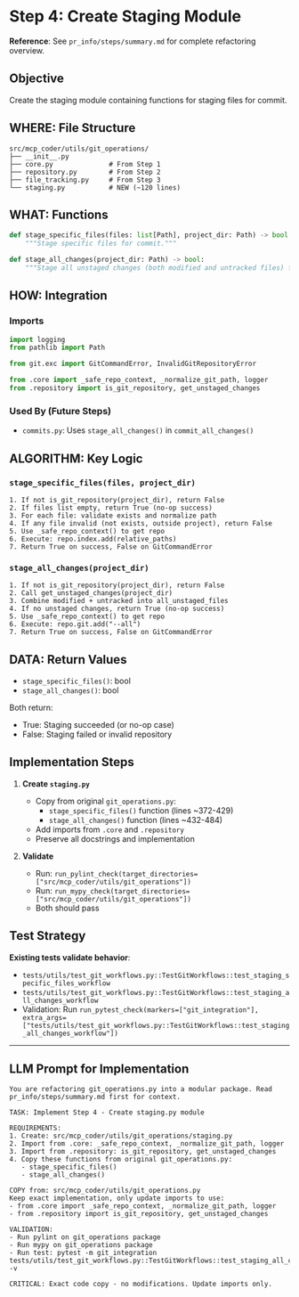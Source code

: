 # Step 4: Create Staging Module

**Reference**: See `pr_info/steps/summary.md` for complete refactoring overview.

## Objective
Create the staging module containing functions for staging files for commit.

## WHERE: File Structure
```
src/mcp_coder/utils/git_operations/
├── __init__.py
├── core.py              # From Step 1
├── repository.py        # From Step 2
├── file_tracking.py     # From Step 3
└── staging.py           # NEW (~120 lines)
```

## WHAT: Functions

```python
def stage_specific_files(files: list[Path], project_dir: Path) -> bool:
    """Stage specific files for commit."""

def stage_all_changes(project_dir: Path) -> bool:
    """Stage all unstaged changes (both modified and untracked files) for commit."""
```

## HOW: Integration

### Imports
```python
import logging
from pathlib import Path

from git.exc import GitCommandError, InvalidGitRepositoryError

from .core import _safe_repo_context, _normalize_git_path, logger
from .repository import is_git_repository, get_unstaged_changes
```

### Used By (Future Steps)
- `commits.py`: Uses `stage_all_changes()` in `commit_all_changes()`

## ALGORITHM: Key Logic

### `stage_specific_files(files, project_dir)`
```
1. If not is_git_repository(project_dir), return False
2. If files list empty, return True (no-op success)
3. For each file: validate exists and normalize path
4. If any file invalid (not exists, outside project), return False
5. Use _safe_repo_context() to get repo
6. Execute: repo.index.add(relative_paths)
7. Return True on success, False on GitCommandError
```

### `stage_all_changes(project_dir)`
```
1. If not is_git_repository(project_dir), return False
2. Call get_unstaged_changes(project_dir)
3. Combine modified + untracked into all_unstaged_files
4. If no unstaged changes, return True (no-op success)
5. Use _safe_repo_context() to get repo
6. Execute: repo.git.add("--all")
7. Return True on success, False on GitCommandError
```

## DATA: Return Values

- `stage_specific_files()`: bool
- `stage_all_changes()`: bool

Both return:
- True: Staging succeeded (or no-op case)
- False: Staging failed or invalid repository

## Implementation Steps

1. **Create `staging.py`**
   - Copy from original `git_operations.py`:
     - `stage_specific_files()` function (lines ~372-429)
     - `stage_all_changes()` function (lines ~432-484)
   - Add imports from `.core` and `.repository`
   - Preserve all docstrings and implementation

2. **Validate**
   - Run: `run_pylint_check(target_directories=["src/mcp_coder/utils/git_operations"])`
   - Run: `run_mypy_check(target_directories=["src/mcp_coder/utils/git_operations"])`
   - Both should pass

## Test Strategy
**Existing tests validate behavior**:
- `tests/utils/test_git_workflows.py::TestGitWorkflows::test_staging_specific_files_workflow`
- `tests/utils/test_git_workflows.py::TestGitWorkflows::test_staging_all_changes_workflow`
- Validation: Run `run_pytest_check(markers=["git_integration"], extra_args=["tests/utils/test_git_workflows.py::TestGitWorkflows::test_staging_all_changes_workflow"])`

---

## LLM Prompt for Implementation

```
You are refactoring git_operations.py into a modular package. Read pr_info/steps/summary.md first for context.

TASK: Implement Step 4 - Create staging.py module

REQUIREMENTS:
1. Create: src/mcp_coder/utils/git_operations/staging.py
2. Import from .core: _safe_repo_context, _normalize_git_path, logger
3. Import from .repository: is_git_repository, get_unstaged_changes
4. Copy these functions from original git_operations.py:
   - stage_specific_files()
   - stage_all_changes()

COPY from: src/mcp_coder/utils/git_operations.py
Keep exact implementation, only update imports to use:
- from .core import _safe_repo_context, _normalize_git_path, logger
- from .repository import is_git_repository, get_unstaged_changes

VALIDATION:
- Run pylint on git_operations package
- Run mypy on git_operations package
- Run test: pytest -m git_integration tests/utils/test_git_workflows.py::TestGitWorkflows::test_staging_all_changes_workflow -v

CRITICAL: Exact code copy - no modifications. Update imports only.
```
